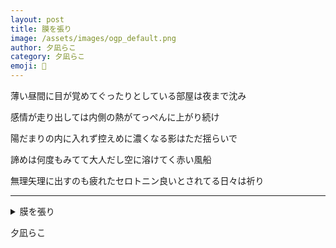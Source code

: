 ```yaml
---
layout: post
title: 膜を張り
image: /assets/images/ogp_default.png
author: 夕凪らこ
category: 夕凪らこ
emoji: 🧊
---
```


<div class="tanka-area"><div class="tanka">
<p>薄い昼間に目が覚めてぐったりとしている部屋は夜まで沈み</p>

<p>感情が走り出しては内側の熱がてっぺんに上がり続け</p>

<p>陽だまりの内に入れず控えめに濃くなる影はただ揺らいで</p>

<p>諦めは何度もみてて大人だし空に溶けてく赤い風船</p>

<p>無理矢理に出すのも疲れたセロトニン良いとされてる日々は祈り</p>

</div></div>

---

<details><summary>膜を張り</summary>
薄い昼間に目が覚めてぐったりとしている部屋は夜まで沈み<br/>
感情が走り出しては内側の熱がてっぺんに上がり続け<br/>
陽だまりの内に入れず控えめに濃くなる影はただ揺らいで<br/>
諦めは何度もみてて大人だし空に溶けてく赤い風船<br/>
無理矢理に出すのも疲れたセロトニン良いとされてる日々は祈り<br/>
<br/>

</details>

夕凪らこ
